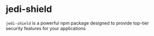 # jedi-shield
`jedi-shield` is a powerful npm package designed to provide top-tier security features for your applications
